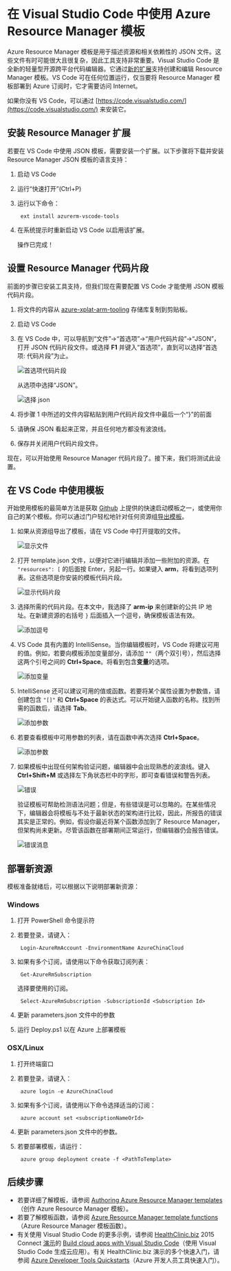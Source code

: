 <properties
    pageTitle="将 VS Code 与 Resource Manager 模板配合使用 | Azure"
    description="说明如何设置 Visual Studio Code 以创建 Azure Resource Manager 模板。"
    services="azure-resource-manager"
    documentationcenter="na"
    author="cmatskas"
    manager="timlt"
    editor="tysonn" />
<tags
    ms.assetid="78f2aa22-df1d-41bd-92ec-dabd1175db88"
    ms.service="azure-resource-manager"
    ms.devlang="na"
    ms.topic="get-started-article"
    ms.tgt_pltfrm="na"
    ms.workload="na"
    ms.date="01/03/2017"
    wacn.date="03/03/2017"
    ms.author="chmatsk;tomfitz" />  


# 在 Visual Studio Code 中使用 Azure Resource Manager 模板
Azure Resource Manager 模板是用于描述资源和相关依赖性的 JSON 文件。这些文件有时可能很大且很复杂，因此工具支持非常重要。Visual Studio Code 是全新的轻量型开源跨平台代码编辑器。它通过[新的扩展](https://marketplace.visualstudio.com/items?itemName=msazurermtools.azurerm-vscode-tools)支持创建和编辑 Resource Manager 模板。VS Code 可在任何位置运行，仅当要将 Resource Manager 模板部署到 Azure 订阅时，它才需要访问 Internet。

如果你没有 VS Code，可以通过 [https://code.visualstudio.com/](https://code.visualstudio.com/) 来安装它。

## 安装 Resource Manager 扩展
若要在 VS Code 中使用 JSON 模板，需要安装一个扩展。以下步骤将下载并安装 Resource Manager JSON 模板的语言支持：

1. 启动 VS Code
2. 运行“快速打开”(Ctrl+P)
3. 运行以下命令：
   
        ext install azurerm-vscode-tools
4. 在系统提示时重新启动 VS Code 以启用该扩展。
   
    操作已完成！

## 设置 Resource Manager 代码片段
前面的步骤已安装工具支持，但我们现在需要配置 VS Code 才能使用 JSON 模板代码片段。

1. 将文件的内容从 [azure-xplat-arm-tooling](https://raw.githubusercontent.com/Azure/azure-xplat-arm-tooling/master/VSCode/armsnippets.json) 存储库复制到剪贴板。
2. 启动 VS Code
3. 在 VS Code 中，可以导航到“文件”->“首选项”->“用户代码片段”->“JSON”，打开 JSON 代码片段文件。或选择 **F1** 并键入“首选项”，直到可以选择“首选项: 代码片段”为止。
   
    ![首选项代码片段](./media/resource-manager-vs-code/preferences-snippets.png)
   
    从选项中选择“JSON”。
   
    ![选择 json](./media/resource-manager-vs-code/select-json.png)
4. 将步骤 1 中所述的文件内容粘贴到用户代码片段文件中最后一个“}”的前面
5. 请确保 JSON 看起来正常，并且任何地方都没有波浪线。
6. 保存并关闭用户代码片段文件。

现在，可以开始使用 Resource Manager 代码片段了。接下来，我们将测试此设置。

## 在 VS Code 中使用模板
开始使用模板的最简单方法是获取 [Github](https://github.com/Azure/azure-quickstart-templates) 上提供的快速启动模板之一，或使用你自己的某个模板。你可以通过门户轻松地针对任何资源组[导出模板](/documentation/articles/resource-manager-export-template/)。

1. 如果从资源组导出了模板，请在 VS Code 中打开提取的文件。
   
    ![显示文件](./media/resource-manager-vs-code/show-files.png)
2. 打开 template.json 文件，以便对它进行编辑并添加一些附加的资源。在 `"resources": [` 的后面按 Enter，另起一行。如果键入 **arm**，将看到选项列表。这些选项是你安装的模板代码片段。
   
    ![显示代码片段](./media/resource-manager-vs-code/type-snippets.png)
    
3. 选择所需的代码片段。在本文中，我选择了 **arm-ip** 来创建新的公共 IP 地址。在新建资源的右括号 `}` 后面插入一个逗号，确保模板语法有效。
   
     ![添加逗号](./media/resource-manager-vs-code/add-comma.png)
     
4. VS Code 具有内置的 IntelliSense。当你编辑模板时，VS Code 将建议可用的值。例如，若要向模板添加变量部分，请添加 `""`（两个双引号），然后选择这两个引号之间的 **Ctrl+Space**。将看到包含**变量**的选项。
   
    ![添加变量](./media/resource-manager-vs-code/add-variables.png)

5. IntelliSense 还可以建议可用的值或函数。若要将某个属性设置为参数值，请创建包含 `"[]"` 和 **Ctrl+Space** 的表达式。可以开始键入函数的名称。找到所需的函数后，请选择 **Tab**。
   
    ![添加参数](./media/resource-manager-vs-code/select-parameters.png)
    
6. 若要查看模板中可用参数的列表，请在函数中再次选择 **Ctrl+Space**。
   
    ![添加参数](./media/resource-manager-vs-code/select-avail-parameters.png)
    
7. 如果模板中出现任何架构验证问题，编辑器中会出现熟悉的波浪线。键入 **Ctrl+Shift+M** 或选择左下角状态栏中的字形，即可查看错误和警告列表。
   
    ![错误](./media/resource-manager-vs-code/errors.png)
   
    验证模板可帮助检测语法问题；但是，有些错误是可以忽略的。在某些情况下，编辑器会将模板与不处于最新状态的架构进行比较，因此，所报告的错误其实是正常的。例如，假设你最近将某个函数添加到了 Resource Manager，但架构尚未更新。尽管该函数在部署期间正常运行，但编辑器仍会报告错误。
   
    ![错误消息](./media/resource-manager-vs-code/unrecognized-function.png)

## 部署新资源
模板准备就绪后，可以根据以下说明部署新资源：

### Windows
1. 打开 PowerShell 命令提示符
2. 若要登录，请键入：
   
        Login-AzureRmAccount -EnvironmentName AzureChinaCloud
	
3. 如果有多个订阅，请使用以下命令获取订阅列表：
   
        Get-AzureRmSubscription
   
    选择要使用的订阅。
   
        Select-AzureRmSubscription -SubscriptionId <Subscription Id>
	
4. 更新 parameters.json 文件中的参数
5. 运行 Deploy.ps1 以在 Azure 上部署模板

### OSX/Linux
1. 打开终端窗口
2. 若要登录，请键入：
   
        azure login -e AzureChinaCloud
	
3. 如果有多个订阅，请使用以下命令选择适当的订阅：
   
        azure account set <subscriptionNameOrId> 
	
4. 更新 parameters.json 文件中的参数。
5. 若要部署模板，请运行：
   
        azure group deployment create -f <PathToTemplate> 

## 后续步骤
* 若要详细了解模板，请参阅 [Authoring Azure Resource Manager templates](/documentation/articles/resource-group-authoring-templates/)（创作 Azure Resource Manager 模板）。
* 若要了解模板函数，请参阅 [Azure Resource Manager template functions](/documentation/articles/resource-group-template-functions/)（Azure Resource Manager 模板函数）。
* 有关使用 Visual Studio Code 的更多示例，请参阅 [HealthClinic.biz](https://github.com/Microsoft/HealthClinic.biz) 2015 Connect [演示](https://blogs.msdn.microsoft.com/visualstudio/2015/12/08/connectdemos-2015-healthclinic-biz/)的 [Build cloud apps with Visual Studio Code](https://github.com/Microsoft/HealthClinic.biz/wiki/Build-cloud-apps-with-Visual-Studio-Code)（使用 Visual Studio Code 生成云应用）。有关 HealthClinic.biz 演示的多个快速入门，请参阅 [Azure Developer Tools Quickstarts](https://github.com/Microsoft/HealthClinic.biz/wiki/Azure-Developer-Tools-Quickstarts)（Azure 开发人员工具快速入门）。

<!---HONumber=Mooncake_0227_2017-->
<!-- Update_Description: update meta properties; wording update -->